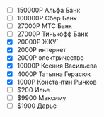- [ ] 150000Р Альфа Банк
- [ ] 100000Р Сбер Банк
- [ ] 27000Р МТС Банк
- [ ] 27000Р Тинькофф Банк
- [x] 20000Р ЖКУ`
- [x] 2000Р интернет
- [x] 2000Р электричество
- [x] 10000Р Ксения Васильева
- [x] 4000Р Татьяна Герасюк
- [x] 1000Р Константин Рычков
- [ ] $200 Илье
- [ ] $9900 Максиму
- [ ] $1900 Дарье